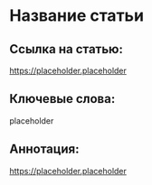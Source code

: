 # Название статьи

## Ссылка на статью:
https://placeholder.placeholder

## Ключевые слова:
placeholder

## Аннотация: 
https://placeholder.placeholder

